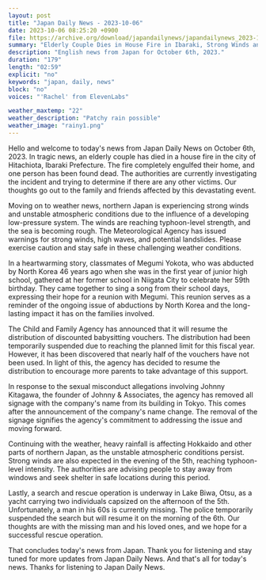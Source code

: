```yaml
---
layout: post
title: "Japan Daily News - 2023-10-06"
date: 2023-10-06 08:25:20 +0900
file: https://archive.org/download/japandailynews/japandailynews_2023-10-06.mp3
summary: "Elderly Couple Dies in House Fire in Ibaraki, Strong Winds and Rainfall in Northern Japan, & more…"
description: "English news from Japan for October 6th, 2023."
duration: "179"
length: "02:59"
explicit: "no"
keywords: "japan, daily, news"
block: "no"
voices: "'Rachel' from ElevenLabs"

weather_maxtemp: "22"
weather_description: "Patchy rain possible"
weather_image: "rainy1.png"
---
```


Hello and welcome to today's news from Japan Daily News on October 6th, 2023. In tragic news, an elderly couple has died in a house fire in the city of Hitachiota, Ibaraki Prefecture. The fire completely engulfed their home, and one person has been found dead. The authorities are currently investigating the incident and trying to determine if there are any other victims. Our thoughts go out to the family and friends affected by this devastating event.

Moving on to weather news, northern Japan is experiencing strong winds and unstable atmospheric conditions due to the influence of a developing low-pressure system. The winds are reaching typhoon-level strength, and the sea is becoming rough. The Meteorological Agency has issued warnings for strong winds, high waves, and potential landslides. Please exercise caution and stay safe in these challenging weather conditions.

In a heartwarming story, classmates of Megumi Yokota, who was abducted by North Korea 46 years ago when she was in the first year of junior high school, gathered at her former school in Niigata City to celebrate her 59th birthday. They came together to sing a song from their school days, expressing their hope for a reunion with Megumi. This reunion serves as a reminder of the ongoing issue of abductions by North Korea and the long-lasting impact it has on the families involved.

The Child and Family Agency has announced that it will resume the distribution of discounted babysitting vouchers. The distribution had been temporarily suspended due to reaching the planned limit for this fiscal year. However, it has been discovered that nearly half of the vouchers have not been used. In light of this, the agency has decided to resume the distribution to encourage more parents to take advantage of this support.

In response to the sexual misconduct allegations involving Johnny Kitagawa, the founder of Johnny & Associates, the agency has removed all signage with the company's name from its building in Tokyo. This comes after the announcement of the company's name change. The removal of the signage signifies the agency's commitment to addressing the issue and moving forward.

Continuing with the weather, heavy rainfall is affecting Hokkaido and other parts of northern Japan, as the unstable atmospheric conditions persist. Strong winds are also expected in the evening of the 5th, reaching typhoon-level intensity. The authorities are advising people to stay away from windows and seek shelter in safe locations during this period.

Lastly, a search and rescue operation is underway in Lake Biwa, Otsu, as a yacht carrying two individuals capsized on the afternoon of the 5th. Unfortunately, a man in his 60s is currently missing. The police temporarily suspended the search but will resume it on the morning of the 6th. Our thoughts are with the missing man and his loved ones, and we hope for a successful rescue operation.

That concludes today's news from Japan. Thank you for listening and stay tuned for more updates from Japan Daily News.   And that's all for today's news. Thanks for listening to Japan Daily News.
